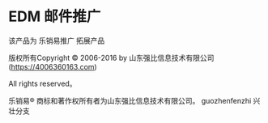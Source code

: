 EDM 邮件推广
=================
该产品为 乐销易推广 拓展产品

版权所有Copyright © 2006-2016 by 山东强比信息技术有限公司 (https://4006360163.com)

All rights reserved。

乐销易® 商标和著作权所有者为山东强比信息技术有限公司。
guozhenfenzhi
兴壮分支
